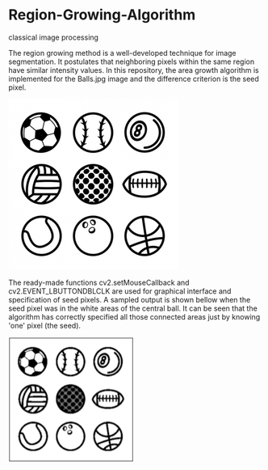 # Region-Growing-Algorithm
classical image processing

The region growing method is a well-developed technique for image segmentation. It postulates that neighboring pixels within the same region have similar intensity values.
In this repository, the area growth algorithm is implemented for the Balls.jpg image and the difference criterion is the seed pixel.

![input](https://github.com/zahrasa/Region-Growing-Algorithm/blob/main/img/Balls.jpg)

The ready-made functions cv2.setMouseCallback and cv2.EVENT_LBUTTONDBLCLK are used for graphical interface and specification of seed pixels. A sampled output is shown bellow when the seed pixel was in the white areas of the central ball. It can be seen that the algorithm has correctly specified all those connected areas just by knowing 'one' pixel (the seed).

<img src="https://github.com/zahrasa/Region-Growing-Algorithm/blob/main/img/result.png" alt="result" style="width:250px;height:250px;">
